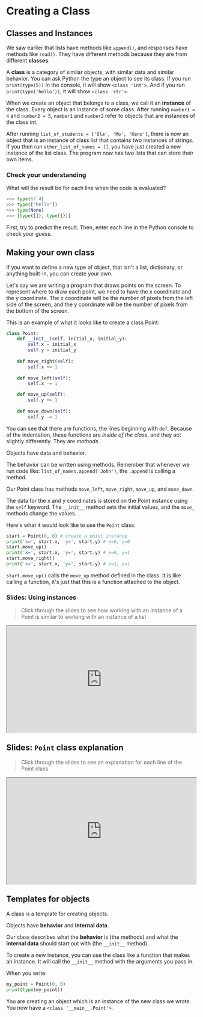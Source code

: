 # Creating a Class

## Classes and Instances

We saw earlier that lists have methods like `append()`, and responses have methods like `read()`. They have different methods because they are from different **classes**.

A **class** is a category of similar objects, with similar data and similar behavior. You can ask Python the type an object to see its class. If you run `print(type(5))` in the console, it will show `<class 'int'>`. And if you run `print(type('hello'))`, it will show `<class 'str'>`. 

When we create an object that belongs to a class, we call it an **instance** of the class. Every object is an instance of some class. After running `number1 = 4` and `number2 = 5`, `number1` and `number2` refer to objects that are instances of the class int. 

After running `list_of_students = ['Ola', 'Mo', 'Keno']`, there is now an object that is an instance of class list that contains two instances of strings. If you then run `other_list_of_names = []`, you have just created a new instance of the list class. The program now has two lists that can store their own items.

### Check your understanding

What will the result be for each line when the code is evaluated?

```python
>>> type(67.4)
>>> type(["hello"])
>>> type(None)
>>> [type([]), type({})]
```

First, try to predict the result. Then, enter each line in the Python console to
check your guess.

## Making your own class

If you want to define a new type of object, that isn't a list, dictionary, or anything built-in, you can create your own.

Let's say we are writing a program that draws points on the screen. To represent where to draw each point, we need to have the x coordinate and the y coordinate. The x coordinate will be the number of pixels from the left side of the screen, and the y coordinate will be the number of pixels from the bottom of the screen.

This is an example of what it looks like to create a class Point:

```python
class Point:
    def __init__(self, initial_x, initial_y):
        self.x = initial_x
        self.y = initial_y
    
    def move_right(self):
        self.x += 1
        
    def move_left(self):
        self.x -= 1

    def move_up(self):
        self.y += 1
        
    def move_down(self):
        self.y -= 1
```

You can see that there are functions, the lines beginning with `def`. Because of the indentation, these functions are _inside of the class_, and they act slightly differently. They are _methods_.

Objects have data and behavior. 


The behavior can be written using methods. Remember that whenever we run code like: `list_of_names.append('John')`, the `.append` is calling a method. 

Our Point class has methods `move_left`, `move_right`, `move_up`, and `move_down`. 

The data for the x and y coordinates is stored on the Point instance using the `self` keyword. The `__init__` method sets the initial values, and the `move_` methods change the values.

Here's what it would look like to use the `Point` class:

```python
start = Point(0, 0) # create a point instance
print('x=', start.x, 'y=', start.y) # x=0, y=0
start.move_up()
print('x=', start.x, 'y=', start.y) # x=0, y=1
start.move_right()
print('x=', start.x, 'y=', start.y) # x=1, y=1
```

`start.move_up()` calls the `move_up` method defined in the class. It is like calling a function, it's just that this is a function attached to the object.

### Slides: Using instances

> Click through the slides to see how working with an instance of a Point is similar to working with an instance of a list

<div style="position: relative; padding-bottom: 56.25%; height: 0;"><iframe src="https://docs.google.com/presentation/d/e/2PACX-1vSIuZDGkNh2XEEMtJYZkxPqXVfp5KzbL9s3vT30KioiCSKJbq6nAVGdnlg-YjNl1FwncaSJFfYTuPFA/embed?start=false&loop=false&delayms=60000" allowfullscreen style="position: absolute; top: 0; left: 0; width: 100%; height: 100%;"></iframe></div>

## Slides: `Point` class explanation

> Click through the slides to see an explanation for each line of the Point class

<div style="position: relative; padding-bottom: 56.25%; height: 0;"><iframe src="https://docs.google.com/presentation/d/e/2PACX-1vRCq90ad0wfXUxI-PkR22m9Q91dJiSMQj3-z6Zg0QcE_C1qIJ4dApUKdWW1l9UnB0m-vkP98cQfMLsL/embed?start=false&loop=false&delayms=60000" allowfullscreen style="position: absolute; top: 0; left: 0; width: 100%; height: 100%;"></iframe></div>

## Templates for objects

A class is a template for creating objects.

Objects have **behavior** and **internal data**.

Our class describes what the **behavior** is (the methods) and what the **internal data** should start out with (the `__init__` method). 

To create a new instance, you can use the class like a function that makes an instance. It will call the `__init__` method with the arguments you pass in.

When you write:

```python
my_point = Point(0, 0)
print(type(my_point))
```

You are creating an object which is an instance of the new class we wrote. You now have a `<class '__main__.Point'>`.
